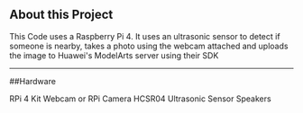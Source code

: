 ## About this Project

This Code uses a Raspberry Pi 4. It uses an ultrasonic sensor to detect if someone is nearby, takes a photo using the webcam attached and uploads the image to Huawei's ModelArts server using their SDK

<hr>

##Hardware

RPi 4 Kit
Webcam or RPi Camera
HCSR04 Ultrasonic Sensor
Speakers

